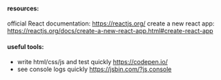 #### resources:
official React documentation: https://reactjs.org/
create a new react app: https://reactjs.org/docs/create-a-new-react-app.html#create-react-app

#### useful tools:
- write html/css/js and test quickly https://codepen.io/
- see console logs quickly https://jsbin.com/?js,console